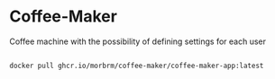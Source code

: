 # Coffee-Maker
Coffee machine with the possibility of defining settings for each user

<code>
docker pull ghcr.io/morbrm/coffee-maker/coffee-maker-app:latest
</code>

